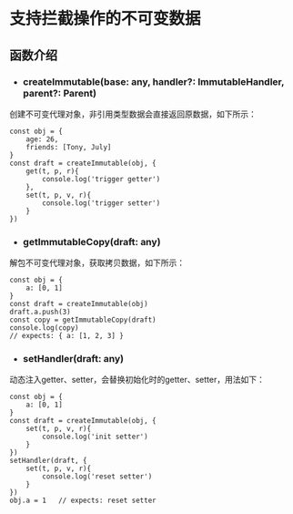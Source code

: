 # 支持拦截操作的不可变数据

## 函数介绍

* ### createImmutable(base: any, handler?: ImmutableHandler, parent?: Parent)

创建不可变代理对象，非引用类型数据会直接返回原数据，如下所示：

```
const obj = {
    age: 26,
    friends: [Tony, July]
}
const draft = createImmutable(obj, {
    get(t, p, r){
        console.log('trigger getter')
    },
    set(t, p, v, r){
        console.log('trigger setter')
    }
})
```

* ### getImmutableCopy(draft: any)

解包不可变代理对象，获取拷贝数据，如下所示：

```
const obj = {
    a: [0, 1]
}
const draft = createImmutable(obj)
draft.a.push(3)
const copy = getImmutableCopy(draft)
console.log(copy)
// expects: { a: [1, 2, 3] }
```

* ### setHandler(draft: any)

动态注入getter、setter，会替换初始化时的getter、setter，用法如下：

```
const obj = {
    a: [0, 1]
}
const draft = createImmutable(obj, {
    set(t, p, v, r){
        console.log('init setter')
    }
})
setHandler(draft, {
    set(t, p, v, r){
        console.log('reset setter')
    }
})
obj.a = 1   // expects: reset setter
```